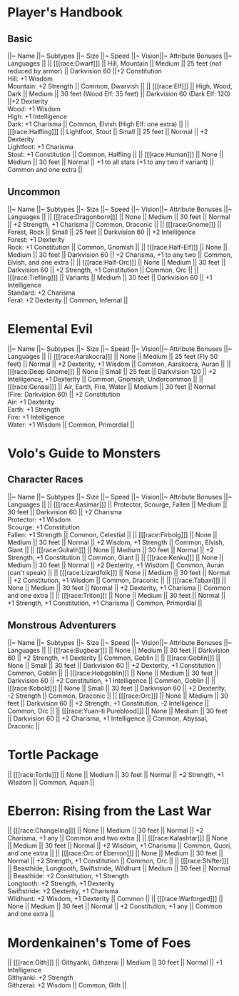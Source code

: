 # Player's Handbook

## Basic

||~ Name ||~ Subtypes ||~ Size ||~ Speed ||~ Vision||~ Attribute Bonuses ||~ Languages ||
|| [[[race:Dwarf]]] || Hill, Mountain || Medium || 25 feet (not reduced by armor) || Darkvision 60 ||+2 Constitution<br>Hill: +1 Wisdom<br>Mountain: +2 Strength || Common, Dwarvish ||
|| [[[race:Elf]]] || High, Wood, Dark || Medium || 30 feet (Wood Elf: 35 feet) || Darkvision 60 (Dark Elf: 120) ||+2 Dexterity<br>Wood: +1 Wisdom<br>High: +1 Intelligence<br>Dark: +1 Charisma || Common, Elvish (High Elf: one extra) ||
|| [[[race:Halfling]]] || Lightfoot, Stout || Small || 25 feet || Normal || +2 Dexterity<br>Lightfoot: +1 Charisma<br>Stout: +1 Constitution || Common, Halfling ||
|| [[[race:Human]]] || None || Medium || 30 feet || Normal || +1 to all stats (+1 to any two if variant) || Common and one extra ||

## Uncommon

||~ Name ||~ Subtypes ||~ Size ||~ Speed ||~ Vision||~ Attribute Bonuses ||~ Languages ||
|| [[[race:Dragonborn]]] || None || Medium || 30 feet || Normal || +2 Strength, +1 Charisma || Common, Draconic ||
|| [[[race:Gnome]]] || Forest, Rock || Small || 25 feet || Darkvision 60 || +2 Intelligence<br>Forest: +1 Dexterity<br>Rock: +1 Constitution || Common, Gnomish ||
|| [[[race:Half-Elf]]] || None || Medium || 30 feet || Darkvision 60 || +2 Charisma, +1 to any two || Common, Elvish, and one extra ||
|| [[[race:Half-Orc]]] || None || Medium || 30 feet || Darkvision 60 || +2 Strength, +1 Constitution || Common, Orc ||
|| [[[race:Tiefling]]] || Variants || Medium || 30 feet || Darkvision 60 || +1 Intelligence<br>Standard: +2 Charisma<br>Feral: +2 Dexterity || Common, Infernal ||

# Elemental Evil

||~ Name ||~ Subtypes ||~ Size ||~ Speed ||~ Vision||~ Attribute Bonuses ||~ Languages ||
|| [[[race:Aarakocra]]] || None || Medium || 25 feet (Fly 50 feet) || Normal || +2 Dexterity, +1 Wisdom || Common, Aarakocra, Auran ||
|| [[[race:Deep Gnome]]] || None || Small || 25 feet || Darkvision 120 || +2 Intelligence, +1 Dexterity || Common, Gnomish, Undercommon ||
|| [[[race:Genasi]]] || Air, Earth, Fire, Water || Medium || 30 feet || Normal (Fire: Darkvision 60) || +2 Constitution<br>Air: +1 Dexterity<br>Earth: +1 Strength<br>Fire: +1 Intelligence<br>Water: +1 Wisdom || Common, Primordial ||

# Volo's Guide to Monsters

## Character Races

||~ Name ||~ Subtypes ||~ Size ||~ Speed ||~ Vision||~ Attribute Bonuses ||~ Languages ||
|| [[[race:Aasimar]]] || Protector, Scourge, Fallen || Medium || 30 feet || Darkvision 60 || +2 Charisma<br>Protector: +1 Wisdom<br>Scourge: +1 Constitution<br>Fallen: +1 Strength || Common, Celestial ||
|| [[[race:Firbolg]]] || None || Medium || 30 feet || Normal || +2 Wisdom, +1 Strength || Common, Elvish, Giant ||
|| [[[race:Goliath]]] || None || Medium || 30 feet || Normal || +2 Strength, +1 Constitution || Common, Giant ||
|| [[[race:Kenku]]] || None || Medium || 30 feet || Normal || +2 Dexterity, +1 Wisdom || Common, Auran (can't speak) ||
|| [[[race:Lizardfolk]]] || None || Medium || 30 feet || Normal || +2 Constitution, +1 Wisdom || Common, Draconic ||
|| [[[race:Tabaxi]]] || None || Medium || 30 feet || Normal || +2 Dexterity, +1 Charisma || Common and one extra ||
|| [[[race:Triton]]] || None || Medium || 30 feet || Normal || +1 Strength, +1 Constitution, +1 Charisma || Common, Primordial ||

## Monstrous Adventurers

||~ Name ||~ Subtypes ||~ Size ||~ Speed ||~ Vision||~ Attribute Bonuses ||~ Languages ||
|| [[[race:Bugbear]]] || None || Medium || 30 feet || Darkvision 60 || +2 Strength, +1 Dexterity || Common, Goblin ||
|| [[[race:Goblin]]] || None || Small || 30 feet || Darkvision 60 || +2 Dexterity, +1 Constitution || Common, Goblin ||
|| [[[race:Hobgoblin]]] || None || Medium || 30 feet || Darkvision 60 || +2 Constitution, +1 Intelligence || Common, Goblin ||
|| [[[race:Kobold]]] || None || Small || 30 feet || Darkvision 60 || +2 Dexterity, -2 Strength || Common, Draconic ||
|| [[[race:Orc]]] || None || Medium || 30 feet || Darkvision 60 || +2 Strength, +1 Constitution, -2 Intelligence || Common, Orc ||
|| [[[race:Yuan-ti Pureblood]]] || None || Medium || 30 feet || Darkvision 60 || +2 Charisma, +1 Intelligence || Common, Abyssal, Draconic ||

# Tortle Package

|| [[[race:Tortle]]] || None || Medium || 30 feet || Normal || +2 Strength, +1 Wisdom || Common, Aquan ||

# Eberron: Rising from the Last War

|| [[[race:Changeling]]] || None || Medium || 30 feet || Normal || +2 Charisma, +1 any || Common and two extra ||
|| [[[race:Kalashtar]]] || None || Medium || 30 feet || Normal || +2 Wisdom, +1 Charisma || Common, Quori, and one extra ||
|| [[[race:Orc of Eberron]]] || None || Medium || 30 feet || Normal || +2 Strength, +1 Constitution || Common, Orc ||
|| [[[race:Shifter]]] || Beasthide, Longtooth, Swiftstride, Wildhunt || Medium || 30 feet || Normal || Beasthide: +2 Constitution, +1 Strength<br>Longtooth: +2 Strength, +1 Dexterity<br>Swiftstride: +2 Dexterity, +1 Charisma<br>Wildhunt: +2 Wisdom, +1 Dexterity || Common ||
|| [[[race:Warforged]]] || None || Medium || 30 feet || Normal || +2 Constitution, +1 any || Common and one extra ||

# Mordenkainen's Tome of Foes

|| [[[race:Gith]]] || Githyanki, Githzerai || Medium || 30 feet || Normal || +1 Intelligence<br>Githyanki: +2 Strength<br>Githzerai: +2 Wisdom || Common, Gith ||
